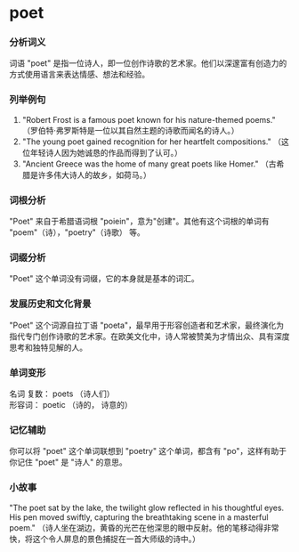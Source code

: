 # poet

### 分析词义

  

词语 "poet" 是指一位诗人，即一位创作诗歌的艺术家。他们以深邃富有创造力的方式使用语言来表达情感、想法和经验。

  

### 列举例句

  

1.  "Robert Frost is a famous poet known for his nature-themed poems." （罗伯特·弗罗斯特是一位以其自然主题的诗歌而闻名的诗人。）
2.  "The young poet gained recognition for her heartfelt compositions." （这位年轻诗人因为她诚恳的作品而得到了认可。）
3.  "Ancient Greece was the home of many great poets like Homer." （古希腊是许多伟大诗人的故乡，如荷马。）

  

### 词根分析

  

"Poet" 来自于希腊语词根 "poiein"，意为"创建"。其他有这个词根的单词有 "poem"（诗），"poetry"（诗歌） 等。

  

### 词缀分析

  

"Poet" 这个单词没有词缀，它的本身就是基本的词汇。

  

### 发展历史和文化背景

  

"Poet" 这个词源自拉丁语 "poeta"，最早用于形容创造者和艺术家，最终演化为指代专门创作诗歌的艺术家。在欧美文化中，诗人常被赞美为才情出众、具有深度思考和独特见解的人。

  

### 单词变形

  

名词 复数： poets （诗人们）  
形容词： poetic （诗的， 诗意的）

  

### 记忆辅助

  

你可以将 "poet" 这个单词联想到 "poetry" 这个单词，都含有 "po"，这样有助于你记住 "poet" 是 "诗人" 的意思。

  

### 小故事

  

"The poet sat by the lake, the twilight glow reflected in his thoughtful eyes. His pen moved swiftly, capturing the breathtaking scene in a masterful poem." （诗人坐在湖边，黄昏的光芒在他深思的眼中反射。他的笔移动得非常快，将这个令人屏息的景色捕捉在一首大师级的诗中。）
